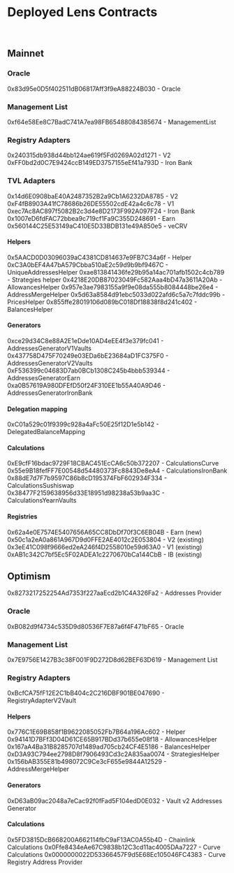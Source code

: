 # Deployed Lens Contracts

&nbsp;

## Mainnet

### Oracle

0x83d95e0D5f402511dB06817Aff3f9eA88224B030 - Oracle

### Management List

0xf64e58Ee8C7BadC741A7ea98FB65488084385674 - ManagementList

### Registry Adapters

0x240315db938d44bb124ae619f5Fd0269A02d1271 - V2
0xFF0bd2d0C7E9424ccB149ED3757155eEf41a793D - Iron Bank

### TVL Adapters

0x14d6E0908baE40A2487352B2a9Cb1A6232DA8785 - V2
0xF4fB8903A41fC78686b26DE55502cdE42a4c6c78 - V1
0xec7Ac8AC897f5082B2c3d4e8D2173F992A097F24 - Iron Bank
0x1007eD6fdFAC72bbea9c719cf1Fa9C355D248691 - Earn
0x560144C25E53149aC410E5D33BDB131e49A850e5 - veCRV

#### Helpers

0x5AACD0D03096039aC4381CD814637e9FB7C34a6f - Helper
0xC3A0bEF4A47bA579Cbba510aE2c59d9b9bf9467C - UniqueAddressesHelper
0xae813841436fe29b95a14ac701afb1502c4cb789 - Strategies helper
0x4218E20DB87023049Fc582Aaa4bD47a3611A20Ab - AllowancesHelper
0x957e3ae7983155a9f9e08da555b8084448be26e4 - AddressMergeHelper
0x5d63a8584d91ebc5033d022afd6c5a7c7fddc99b - PricesHelper
0x855ffe28019106d089bC018Df18838f8d241c402 - BalancesHelper

#### Generators

0xce29d34C8e88A2E1eDde10AD4eEE4f3e379fc041 - AddressesGeneratorV1Vaults
0x437758D475F70249e03EDa6bE23684aD1FC375F0 - AddressesGeneratorV2Vaults
0xF536399c04683D7ab0BCb1308C245b4bbb539344 - AddressesGeneratorEarn
0xa0B57619A980DFEfD50f24F310EE1b55A40A9D46 - AddressesGeneratorIronBank

#### Delegation mapping

0xC01a529c01f9399c928a4aFc50E25f12D1e5b142 - DelegatedBalanceMapping

#### Calculations

0xE9cfF16bdac9729F18CBAC451EcCA6c50b372207 - CalculationsCurve
0x55e9B18fefFF7E00548d54480373Fc8843De8eA4 - CalculationsIronBank
0x88dE7d7F7b9597C86b8cD195374FbF602934F334 - CalculationsSushiswap
0x38477F2159638956d33E18951d98238a53b9aa3C - CalculationsYearnVaults

#### Registries

0x62a4e0E7574E5407656A65CC8DbDf70f3C6EB04B - Earn (new)
0x50c1a2eA0a861A967D9d0FFE2AE4012c2E053804 - V2 (existing)
0x3eE41C098f9666ed2eA246f4D2558010e59d63A0 - V1 (existing)
0xAB1c342C7bf5Ec5F02ADEA1c2270670bCa144CbB - IB (existing)

## Optimism

0x8273217252254Ad7353f227aaEcd2b1C4A326Fa2 - Addresses Provider

### Oracle

0xB082d9f4734c535D9d80536F7E87a6f4F471bF65 - Oracle

### Management List

0x7E9756E1427B3c38F001F9D272D8d62BEF63D619 - Management List

### Registry Adapters

0xBcfCA75fF12E2C1bB404c2C216DBF901BE047690 - RegistryAdapterV2Vault

#### Helpers

0x776C1E69B858f1B9622085052Fb7B64a196Ac602 - Helper
0x94141D7BFf3D04D61CE65B917BDd37b655e08f18 - AllowancesHelper
0x167aA4Ba31B8285707d1489ad705cb24CF4E5186 - BalancesHelper
0xD3A93C794ee2798D8f7906493Cd3c2A835aa0074 - StrategiesHelper
0x156bAB355E81b498072C9Ce3cF655e9844A12529 - AddressMergeHelper

#### Generators

0xD63aB09ac2048a7eCac92f0fFad5F104edD0E032 - Vault v2 Addresses Generator

#### Calculations

0x5FD3815DcB668200A662114fbC9aF13AC0A55b4D - Chainlink Calculations
0x0Ffe8434eAe67C9838b12C3cd11ac4005DAa7227 - Curve Calculations
0x0000000022D53366457F9d5E68Ec105046FC4383 - Curve Registry Address Provider